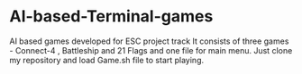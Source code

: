 # AI-based-Terminal-games
AI based games developed for ESC project track
It consists of three games - Connect-4 , Battleship and 21 Flags and one file for main menu. 
Just clone my repository and load Game.sh file to start  playing.
